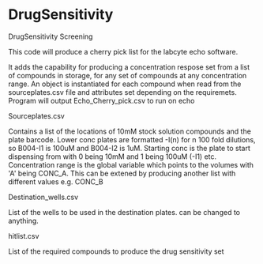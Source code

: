 # DrugSensitivity
DrugSensitivity Screening

This code will produce a cherry pick list for the labcyte echo software.

It adds the capability for producing a concentration respose set from a list of compounds in storage, for any set of compounds at any concentration range. An object is instantiated for each compound when read from the sourceplates.csv file and attributes set depending on the requiremets. Program will output Echo_Cherry_pick.csv to run on echo

Sourceplates.csv 

Contains a list of the locations of 10mM stock solution compounds and the plate barcode. Lower conc plates are formatted <barcode>-I(n)  for n 100 fold dilutions, so B004-I1 is 100uM and B004-I2 is 1uM. Starting conc is the plate to start dispensing from with  0 being 10mM and 1 being 100uM (-I1) etc. Concentration range is the global variable which points to the volumes with 'A' being CONC_A. This can be extened by producing another list with different values e.g. CONC_B 

Destination_wells.csv

List of the wells to be used in the destination plates. can be changed to anything.

hitlist.csv

List of the required compounds to produce the drug sensitivity set

